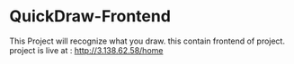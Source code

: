 # QuickDraw-Frontend
This Project will recognize what you draw.
this contain frontend of project.
project is live at : http://3.138.62.58/home
